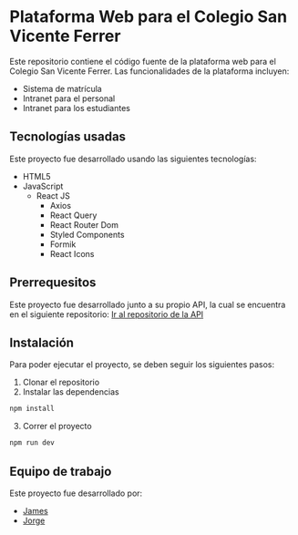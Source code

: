 # Plataforma Web para el Colegio San Vicente Ferrer
Este repositorio contiene el código fuente de la plataforma web para el Colegio San Vicente Ferrer. Las funcionalidades de la plataforma incluyen:
- Sistema de matrícula
- Intranet para el personal
- Intranet para los estudiantes

## Tecnologías usadas
Este proyecto fue desarrollado usando las siguientes tecnologías:
- HTML5
- JavaScript
  - React JS
    - Axios
    - React Query
    - React Router Dom
    - Styled Components
    - Formik
    - React Icons

## Prerrequesitos
Este proyecto fue desarrollado junto a su propio API, la cual se encuentra en el siguiente repositorio: [Ir al repositorio de la API](https://github.com/jorgevfx/svf-api)  

## Instalación
Para poder ejecutar el proyecto, se deben seguir los siguientes pasos:
1. Clonar el repositorio
2. Instalar las dependencias
```bash
npm install
```
3. Correr el proyecto
```bash
npm run dev
```

## Equipo de trabajo
Este proyecto fue desarrollado por:
- [James](https://github.com/JamesVC7)
- [Jorge](https://github.com/jorgevfx)
